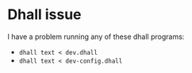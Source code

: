 # Dhall issue

I have a problem running any of these dhall programs:

* `dhall text < dev.dhall`
* `dhall text < dev-config.dhall`
